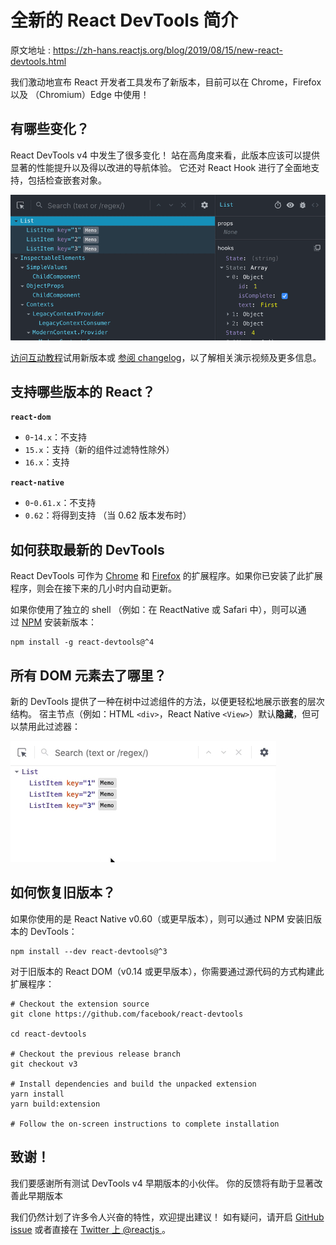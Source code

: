 # 全新的 React DevTools 简介

原文地址 : https://zh-hans.reactjs.org/blog/2019/08/15/new-react-devtools.html


我们激动地宣布 React 开发者工具发布了新版本，目前可以在 Chrome，Firefox 以及 （Chromium）Edge 中使用！

## 有哪些变化？

React DevTools v4 中发生了很多变化！ 站在高角度来看，此版本应该可以提供显著的性能提升以及得以改进的导航体验。 它还对 React Hook 进行了全面地支持，包括检查嵌套对象。

[![DevTools version 4 screenshot](/_static/images/media/15959027154987/devtools-v4-screenshot.png)](https://zh-hans.reactjs.org/static/9552e88d7605ef4e547af89096a9225d/cd138/devtools-v4-screenshot.png)

[访问互动教程](https://react-devtools-tutorial.now.sh/)试用新版本或 [参阅 changelog](https://github.com/facebook/react/blob/master/packages/react-devtools/CHANGELOG.md#400-august-15-2019)，以了解相关演示视频及更多信息。

## 支持哪些版本的 React？

**`react-dom`**

* `0`-`14.x`：不支持
* `15.x`：支持（新的组件过滤特性除外）
* `16.x`：支持

**`react-native`**

* `0`-`0.61.x`：不支持
* `0.62`：将得到支持 （当 0.62 版本发布时）

## 如何获取最新的 DevTools

React DevTools 可作为 [Chrome](https://chrome.google.com/webstore/detail/react-developer-tools/fmkadmapgofadopljbjfkapdkoienihi?hl=en) 和 [Firefox](https://addons.mozilla.org/en-US/firefox/addon/react-devtools/) 的扩展程序。如果你已安装了此扩展程序，则会在接下来的几小时内自动更新。

如果你使用了独立的 shell （例如：在 ReactNative 或 Safari 中），则可以通过 [NPM](https://www.npmjs.com/package/react-devtools) 安装新版本：

```
npm install -g react-devtools@^4
```

## 所有 DOM 元素去了哪里？

新的 DevTools 提供了一种在树中过滤组件的方法，以便更轻松地展示嵌套的层次结构。 宿主节点（例如：HTML `<div>`，React Native `<View>`）默认**隐藏**，但可以禁用此过滤器：

![DevTools component filters](/_static/images/media/15959027154987/devtools-component-filters.gif)

## 如何恢复旧版本？

如果你使用的是 React Native v0.60（或更早版本），则可以通过 NPM 安装旧版本的 DevTools：

```
npm install --dev react-devtools@^3
```


对于旧版本的 React DOM（v0.14 或更早版本），你需要通过源代码的方式构建此扩展程序：


```
# Checkout the extension source
git clone https://github.com/facebook/react-devtools

cd react-devtools

# Checkout the previous release branch
git checkout v3

# Install dependencies and build the unpacked extension
yarn install
yarn build:extension

# Follow the on-screen instructions to complete installation
```


## 致谢！

我们要感谢所有测试 DevTools v4 早期版本的小伙伴。 你的反馈将有助于显著改善此早期版本

我们仍然计划了许多令人兴奋的特性，欢迎提出建议！ 如有疑问，请开启 [GitHub issue](https://github.com/facebook/react/issues/new?labels=Component:%20Developer%20Tools) 或者直接在 [Twitter 上 @reactjs ](https://twitter.com/reactjs)。



